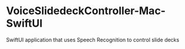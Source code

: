 # VoiceSlidedeckController-Mac-SwiftUI
 SwiftUI application that uses Speech Recognition to control slide decks
